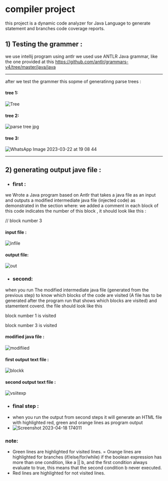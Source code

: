 # compiler project

this project is a dynamic code analyzer for Java Language to generate statement and branches
code coverage reports.

## 1) Testing the grammer :
 we use intellij program using antlr we used use ANTLR Java grammar, like the one provided at this https://github.com/antlr/grammars-v4/tree/master/java/java
***
after we test the grammer this sopme of generatinng parse trees :
#### tree 1:

![Tree](https://user-images.githubusercontent.com/66316400/226891247-040fe2d3-96ac-458b-abcd-9a0a27bd97f2.jpeg)

#### tree 2:

![parse tree jpg](https://user-images.githubusercontent.com/66273172/226969305-a388cf88-8fee-4fee-8df6-3921803e3f93.png)

#### tree 3:

![WhatsApp Image 2023-03-22 at 19 08 44](https://user-images.githubusercontent.com/93389696/226983652-7b093bab-048b-44eb-92a6-c90a5ed06d75.jpg)
***

## 2) generating output jave file :
- ### first :
we Wrote a Java program based on Antlr that takes a java file as an input and outputs a
modified intermediate java file (injected code) as demonstrated in the section
where:
we added a comment in each block of this code indicates the number of this block , it
should look like this :

// block number 3
#### input file :

![infile](https://user-images.githubusercontent.com/66273172/228575143-9f38c423-c7b3-450d-a696-25af641cf557.png)

#### output file:
![out](https://user-images.githubusercontent.com/66273172/228575129-d1cd4ad9-8dd0-43cd-b393-cf7e01ef1c0d.png)

- ### second:

when you run The modified intermediate java file (generated from the previous step)
to know which blocks of the code are visited (A file has to be generated after the
program run that shows which blocks are visited) and stamentent coverd.
the file should look like this

 block number 1 is visited

 block number 3 is visited
#### modified java file :
![modifiied](https://user-images.githubusercontent.com/66273172/232833632-20af2025-b202-47bc-9c64-2e5bf21f5420.png)

#### first output text file :

![blockk](https://user-images.githubusercontent.com/66273172/228578726-9c54d287-66ba-4455-8f2b-ad928c47c2e6.png)
#### second output text file :
![vsiitexp](https://user-images.githubusercontent.com/66273172/232833952-9a58f038-8c82-48f8-bdca-950b68de07a3.png)
- ### final step :
- when you run the output from second steps it will generate an HTML file with highlighted red, green and orange lines as program output
- ![Screenshot 2023-04-18 174011](https://user-images.githubusercontent.com/66273172/232834978-bedeadeb-4baf-4490-8339-00c5d92f9080.png)
### note:
+ Green lines are highlighted for visited lines.
= Orange lines are highlighted for branches (if/else/for/while) if the boolean expression has more than one condition, like a || b, and the first condition always  evaluate to true, this means that the second condition b never executed.
+ Red lines are highlighted for not visited lines.

